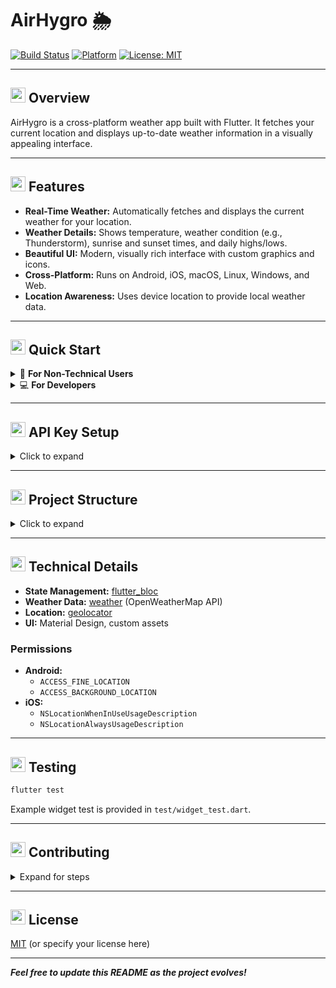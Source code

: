# AirHygro 🌦️

[![Build Status](https://img.shields.io/badge/build-passing-brightgreen)](https://flutter.dev)
[![Platform](https://img.shields.io/badge/platform-flutter-blue)](https://flutter.dev)
[![License: MIT](https://img.shields.io/badge/license-MIT-yellow.svg)](LICENSE)

---

## <img src="https://img.icons8.com/color/48/000000/info--v1.png" width="24"/> Overview

AirHygro is a cross-platform weather app built with Flutter. It fetches your current location and displays up-to-date weather information in a visually appealing interface.

---

## <img src="https://img.icons8.com/color/48/000000/star--v1.png" width="24"/> Features

- **Real-Time Weather:** Automatically fetches and displays the current weather for your location.
- **Weather Details:** Shows temperature, weather condition (e.g., Thunderstorm), sunrise and sunset times, and daily highs/lows.
- **Beautiful UI:** Modern, visually rich interface with custom graphics and icons.
- **Cross-Platform:** Runs on Android, iOS, macOS, Linux, Windows, and Web.
- **Location Awareness:** Uses device location to provide local weather data.

---

## <img src="https://img.icons8.com/color/48/000000/rocket--v1.png" width="24"/> Quick Start

<details>
  <summary>👤 <b>For Non-Technical Users</b></summary>

1. **Install the app** (from your app store or provided installer).
2. **Open AirHygro.**
3. **Allow location access** when prompted.
4. View your local weather instantly!
</details>

<details>
  <summary>💻 <b>For Developers</b></summary>

```sh
git clone <your-repo-url>
cd airhygro
flutter pub get
flutter run
```

> **Important:** You need to set up your own API key. See the [API Key Setup](#-api-key-setup) section below.

</details>

---

## <img src="https://img.icons8.com/color/48/000000/key.png" width="24"/> API Key Setup

<details>
  <summary>Click to expand</summary>

### Getting Your API Key

1. **Visit [OpenWeatherMap](https://openweathermap.org/api)** and create a free account
2. **Navigate to your API keys** section
3. **Copy your API key**

### Setting Up Environment Variables

1. **Copy the template file:**

   ```sh
   cp .env.example .env
   ```

2. **Edit the `.env` file** and replace `your_api_key_here` with your actual API key:

   ```
   WEATHER_API_KEY=your_actual_api_key_here
   ```

3. **Never commit your `.env` file** - it's already added to `.gitignore`

### Security Notes

- ✅ The `.env` file is automatically ignored by Git
- ✅ API keys are loaded securely at runtime
- ✅ Template file (`.env.example`) is safe to commit
- ⚠️ Keep your API key private and never share it publicly

</details>

---

## <img src="https://img.icons8.com/color/48/000000/organization.png" width="24"/> Project Structure

<details>
  <summary>Click to expand</summary>

```
lib/
  bloc/         # BLoC state management for weather
  data/         # API key and data config
  screens/      # UI screens (mainly HomeScreen)
  main.dart     # App entry point
assets/         # Weather icons and images
test/           # Widget and unit tests
```

</details>

---

## <img src="https://img.icons8.com/color/48/000000/settings.png" width="24"/> Technical Details

- **State Management:** [flutter_bloc](https://pub.dev/packages/flutter_bloc)
- **Weather Data:** [weather](https://pub.dev/packages/weather) (OpenWeatherMap API)
- **Location:** [geolocator](https://pub.dev/packages/geolocator)
- **UI:** Material Design, custom assets

### Permissions

- **Android:**
  - `ACCESS_FINE_LOCATION`
  - `ACCESS_BACKGROUND_LOCATION`
- **iOS:**
  - `NSLocationWhenInUseUsageDescription`
  - `NSLocationAlwaysUsageDescription`

---

## <img src="https://img.icons8.com/color/48/000000/test-passed.png" width="24"/> Testing

```sh
flutter test
```

Example widget test is provided in `test/widget_test.dart`.

---

## <img src="https://img.icons8.com/color/48/000000/conference-call.png" width="24"/> Contributing

<details>
  <summary>Expand for steps</summary>

1. Fork the repo
2. Create your feature branch (`git checkout -b feature/YourFeature`)
3. Commit your changes (`git commit -am 'Add new feature'`)
4. Push to the branch (`git push origin feature/YourFeature`)
5. Open a Pull Request
</details>

---

## <img src="https://img.icons8.com/color/48/000000/copyright.png" width="24"/> License

[MIT](LICENSE) (or specify your license here)

---

**_Feel free to update this README as the project evolves!_**
